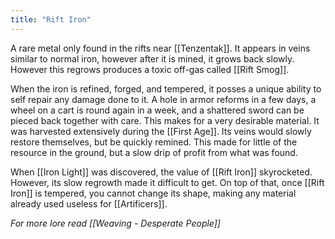 ```yaml
---
title: "Rift Iron"
---
```

A rare metal only found in the rifts near [[Tenzentak]]. It appears in veins similar to normal iron, however after it is mined, it grows back slowly. However this regrows produces a toxic off-gas called [[Rift Smog]].

When the iron is refined, forged, and tempered, it posses a unique ability to self repair any damage done to it. A hole in armor reforms in a few days, a wheel on a cart is round again in a week, and a shattered sword can be pieced back together with care. This makes for a very desirable material. It was harvested extensively during the [[First Age]]. Its veins would slowly restore themselves, but be quickly remined. This made for little of the resource in the ground, but a slow drip of profit from what was found.

When [[Iron Light]] was discovered, the value of [[Rift Iron]] skyrocketed. However, its slow regrowth made it difficult to get. On top of that, once [[Rift Iron]] is tempered, you cannot change its shape, making any material already used useless for [[Artificers]].

*For more lore read [[Weaving - Desperate People]]*